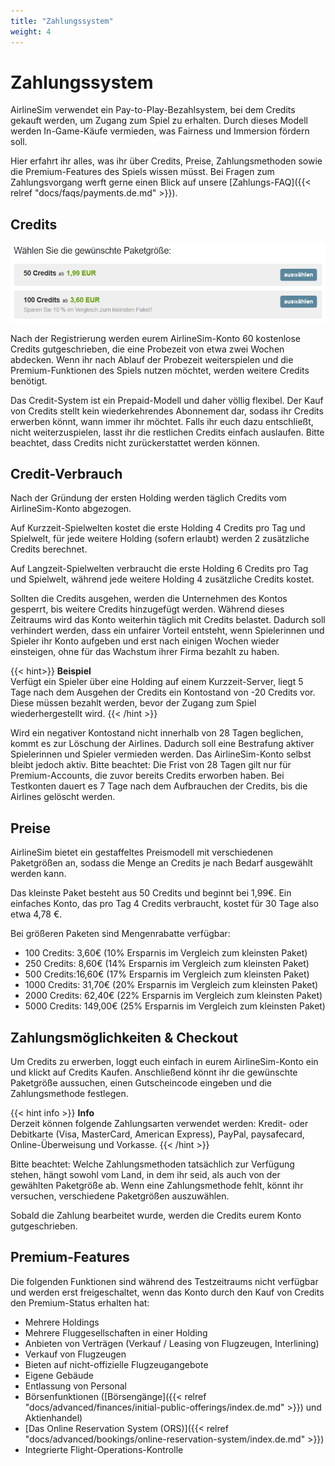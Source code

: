```yaml
---
title: "Zahlungssystem"
weight: 4
---
```


# Zahlungssystem

AirlineSim verwendet ein Pay-to-Play-Bezahlsystem, bei dem Credits gekauft werden, um Zugang zum Spiel zu erhalten. Durch dieses Modell werden In-Game-Käufe vermieden, was  Fairness und Immersion fördern soll.

Hier erfahrt ihr alles, was ihr über Credits, Preise, Zahlungsmethoden sowie die Premium-Features des Spiels wissen müsst. Bei Fragen zum Zahlungsvorgang werft gerne einen Blick auf unsere [Zahlungs-FAQ]({{< relref "docs/faqs/payments.de.md" >}}).

## Credits

![Auswahl der Paketgrößen](creditkauf_03.PNG "Auswahl der Paketgrößen")

Nach der Registrierung werden eurem AirlineSim-Konto 60 kostenlose Credits gutgeschrieben, die eine Probezeit von etwa zwei Wochen abdecken. Wenn ihr nach Ablauf der Probezeit weiterspielen und die Premium-Funktionen des Spiels nutzen möchtet, werden weitere Credits benötigt.

Das Credit-System ist ein Prepaid-Modell und daher völlig flexibel. Der Kauf von Credits stellt kein wiederkehrendes Abonnement dar, sodass ihr Credits erwerben könnt, wann immer ihr möchtet. Falls ihr euch dazu entschließt, nicht weiterzuspielen, lasst ihr die restlichen Credits einfach auslaufen. Bitte beachtet, dass Credits nicht zurückerstattet werden können.

## Credit-Verbrauch

Nach der Gründung der ersten Holding werden täglich Credits vom AirlineSim-Konto abgezogen.

Auf Kurzzeit-Spielwelten kostet die erste Holding 4 Credits pro Tag und Spielwelt, für jede weitere Holding (sofern erlaubt) werden 2 zusätzliche Credits berechnet.

Auf Langzeit-Spielwelten verbraucht die erste Holding 6 Credits pro Tag und Spielwelt, während jede weitere Holding 4 zusätzliche Credits kostet.

Sollten die Credits ausgehen, werden die Unternehmen des Kontos gesperrt, bis weitere Credits hinzugefügt werden. Während dieses Zeitraums wird das Konto weiterhin täglich mit Credits belastet. Dadurch soll verhindert werden, dass ein unfairer Vorteil entsteht, wenn Spielerinnen und Spieler ihr Konto aufgeben und erst nach einigen Wochen wieder einsteigen, ohne für das Wachstum ihrer Firma bezahlt zu haben.

{{< hint>}}
**Beispiel**  
Verfügt ein Spieler über eine Holding auf einem Kurzzeit-Server, liegt 5 Tage nach dem Ausgehen der Credits ein Kontostand von -20 Credits vor. Diese müssen bezahlt werden, bevor der Zugang zum Spiel wiederhergestellt wird.
{{< /hint >}}

Wird ein negativer Kontostand nicht innerhalb von 28 Tagen beglichen, kommt es zur Löschung der Airlines. Dadurch soll eine Bestrafung aktiver Spielerinnen und Spieler vermieden werden. Das AirlineSim-Konto selbst bleibt jedoch aktiv. Bitte beachtet: Die Frist von 28 Tagen gilt nur für Premium-Accounts, die zuvor bereits Credits erworben haben. Bei Testkonten dauert es 7 Tage nach dem Aufbrauchen der Credits, bis die Airlines gelöscht werden.

## Preise

AirlineSim bietet ein gestaffeltes Preismodell mit verschiedenen Paketgrößen an, sodass die Menge an Credits je nach Bedarf ausgewählt werden kann.

Das kleinste Paket besteht aus 50 Credits und beginnt bei 1,99€. Ein einfaches Konto, das pro Tag 4 Credits verbraucht, kostet für 30 Tage also etwa 4,78 €.

Bei größeren Paketen sind Mengenrabatte verfügbar:

* 100 Credits: 3,60€ (10% Ersparnis im Vergleich zum kleinsten Paket)
* 250 Credits: 8,60€ (14% Ersparnis im Vergleich zum kleinsten Paket)
* 500 Credits:16,60€ (17% Ersparnis im Vergleich zum kleinsten Paket)
* 1000 Credits: 31,70€ (20% Ersparnis im Vergleich zum kleinsten Paket)
* 2000 Credits: 62,40€ (22% Ersparnis im Vergleich zum kleinsten Paket)
* 5000 Credits: 149,00€ (25% Ersparnis im Vergleich zum kleinsten Paket)

## Zahlungsmöglichkeiten & Checkout

Um Credits zu erwerben, loggt euch einfach in eurem AirlineSim-Konto ein und klickt auf Credits Kaufen. Anschließend könnt ihr die gewünschte Paketgröße aussuchen, einen Gutscheincode eingeben und die Zahlungsmethode festlegen.

{{< hint info >}}
**Info**  
Derzeit können folgende Zahlungsarten verwendet werden: Kredit- oder Debitkarte (Visa, MasterCard, American Express), PayPal, paysafecard, Online-Überweisung und Vorkasse.
{{< /hint >}}

Bitte beachtet: Welche Zahlungsmethoden tatsächlich zur Verfügung stehen, hängt sowohl vom Land, in dem ihr seid, als auch von der gewählten Paketgröße ab. Wenn eine Zahlungsmethode fehlt, könnt ihr versuchen, verschiedene Paketgrößen auszuwählen.

Sobald die Zahlung bearbeitet wurde, werden die Credits eurem Konto gutgeschrieben.

## Premium-Features

Die folgenden Funktionen sind während des Testzeitraums nicht verfügbar und werden erst freigeschaltet, wenn das Konto durch den Kauf von Credits den Premium-Status erhalten hat:

* Mehrere Holdings
* Mehrere Fluggesellschaften in einer Holding
* Anbieten von Verträgen (Verkauf / Leasing von Flugzeugen, Interlining)
* Verkauf von Flugzeugen
* Bieten auf nicht-offizielle Flugzeugangebote
* Eigene Gebäude
* Entlassung von Personal
* Börsenfunktionen ([Börsengänge]({{< relref "docs/advanced/finances/initial-public-offerings/index.de.md" >}}) und Aktienhandel)
* [Das Online Reservation System (ORS)]({{< relref "docs/advanced/bookings/online-reservation-system/index.de.md" >}})
* Integrierte Flight-Operations-Kontrolle
